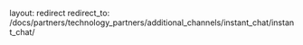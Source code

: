 layout: redirect
redirect_to: /docs/partners/technology_partners/additional_channels/instant_chat/instant_chat/
